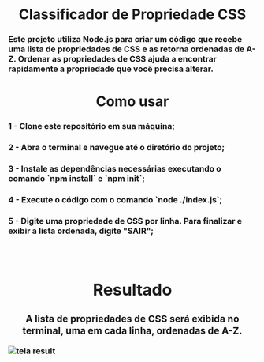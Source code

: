 <div align= center>
<h1>Classificador de Propriedade CSS</h1>
</div>
<h3> Este projeto utiliza Node.js para criar um código que recebe uma lista de propriedades de CSS e as retorna ordenadas de A-Z. Ordenar as propriedades de CSS ajuda a encontrar rapidamente a propriedade que você precisa alterar. </h3>

<div align= center>
<h1>Como usar</h1>
</div>

<h3>1 - Clone este repositório em sua máquina;</h3>
<h3>2 - Abra o terminal e navegue até o diretório do projeto;</h3>
<h3>3 - Instale as dependências necessárias executando o comando `npm install` e `npm init`;</h3>
<h3>4 - Execute o código com o comando `node ./index.js`;<h3>
<h3>5 - Digite uma propriedade de CSS por linha. Para finalizar e exibir a lista ordenada, digite "SAIR";<h3>
<br>
<div align= center>
<h1>Resultado</h1>

</div>

<div align= center>
<h3>A lista de propriedades de CSS será exibida no terminal, uma em cada linha, ordenadas de A-Z.</h3>
</div>

![tela result](https://user-images.githubusercontent.com/112362301/216742549-25970dfc-ddc0-49ac-ac7d-a6e4ff5b14b2.png)
